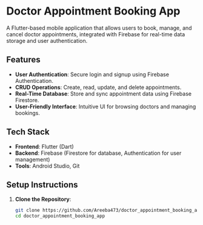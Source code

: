 # Doctor Appointment Booking App

A Flutter-based mobile application that allows users to book, manage, and cancel doctor appointments, integrated with Firebase for real-time data storage and user authentication.

## Features
- **User Authentication**: Secure login and signup using Firebase Authentication.
- **CRUD Operations**: Create, read, update, and delete appointments.
- **Real-Time Database**: Store and sync appointment data using Firebase Firestore.
- **User-Friendly Interface**: Intuitive UI for browsing doctors and managing bookings.

## Tech Stack
- **Frontend**: Flutter (Dart)
- **Backend**: Firebase (Firestore for database, Authentication for user management)
- **Tools**: Android Studio, Git

## Setup Instructions
1. **Clone the Repository**:
   ```bash
   git clone https://github.com/Areeba473/doctor_appointment_booking_app.git
   cd doctor_appointment_booking_app
